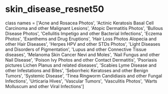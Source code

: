 # skin_disease_resnet50

class names = 
['Acne and Rosacea Photos',
 'Actinic Keratosis Basal Cell Carcinoma and other Malignant Lesions',
 'Atopic Dermatitis Photos',
 'Bullous Disease Photos',
 'Cellulitis Impetigo and other Bacterial Infections',
 'Eczema Photos',
 'Exanthems and Drug Eruptions',
 'Hair Loss Photos Alopecia and other Hair Diseases',
 'Herpes HPV and other STDs Photos',
 'Light Diseases and Disorders of Pigmentation',
 'Lupus and other Connective Tissue diseases',
 'Melanoma Skin Cancer Nevi and Moles',
 'Nail Fungus and other Nail Disease',
 'Poison Ivy Photos and other Contact Dermatitis',
 'Psoriasis pictures Lichen Planus and related diseases',
 'Scabies Lyme Disease and other Infestations and Bites',
 'Seborrheic Keratoses and other Benign Tumors',
 'Systemic Disease',
 'Tinea Ringworm Candidiasis and other Fungal Infections',
 'Urticaria Hives',
 'Vascular Tumors',
 'Vasculitis Photos',
 'Warts Molluscum and other Viral Infections']
